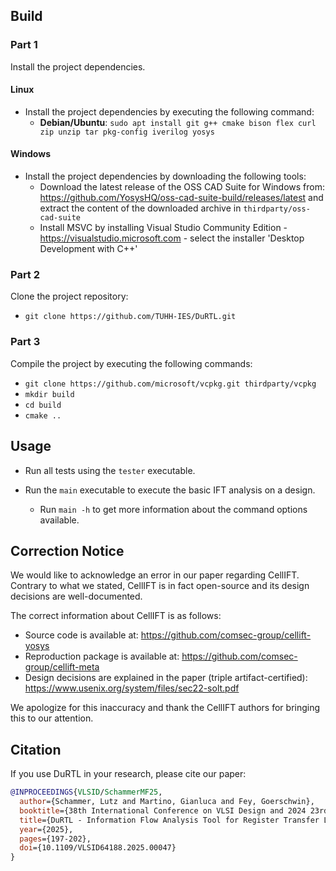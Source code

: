 ## Build
### Part 1
Install the project dependencies.
#### Linux
- Install the project dependencies by executing the following command:
  - **Debian/Ubuntu**: `sudo apt install git g++ cmake bison flex curl zip unzip tar pkg-config iverilog yosys`

#### Windows
- Install the project dependencies by downloading the following tools:
  - Download the latest release of the OSS CAD Suite for Windows from: https://github.com/YosysHQ/oss-cad-suite-build/releases/latest and extract the content of the downloaded archive in `thirdparty/oss-cad-suite`
  - Install MSVC by installing Visual Studio Community Edition - https://visualstudio.microsoft.com - select the installer 'Desktop Development with C++'

### Part 2
Clone the project repository:

- `git clone https://github.com/TUHH-IES/DuRTL.git`

### Part 3
Compile the project by executing the following commands:

- `git clone https://github.com/microsoft/vcpkg.git thirdparty/vcpkg`
- `mkdir build`
- `cd build`
- `cmake ..`

## Usage

- Run all tests using the `tester` executable.

- Run the `main` executable to execute the basic IFT analysis on a design.
  *  Run `main -h` to get more information about the command options available.

## Correction Notice

We would like to acknowledge an error in our paper regarding CellIFT. Contrary to what we stated, CellIFT is in fact open-source and its design decisions are well-documented. 

The correct information about CellIFT is as follows:
- Source code is available at: https://github.com/comsec-group/cellift-yosys
- Reproduction package is available at: https://github.com/comsec-group/cellift-meta
- Design decisions are explained in the paper (triple artifact-certified): https://www.usenix.org/system/files/sec22-solt.pdf

We apologize for this inaccuracy and thank the CellIFT authors for bringing this to our attention.

## Citation

If you use DuRTL in your research, please cite our paper:

```bibtex
@INPROCEEDINGS{VLSID/SchammerMF25,
  author={Schammer, Lutz and Martino, Gianluca and Fey, Goerschwin},
  booktitle={38th International Conference on VLSI Design and 2024 23rd International Conference on Embedded Systems (VLSID)}, 
  title={DuRTL - Information Flow Analysis Tool for Register Transfer Level Hardware Designs}, 
  year={2025},
  pages={197-202},
  doi={10.1109/VLSID64188.2025.00047}
}
```
